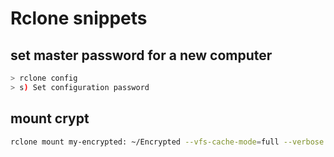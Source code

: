 # Rclone snippets

## set master password for a new computer
```bash
> rclone config
> s) Set configuration password
```

## mount crypt
```bash
rclone mount my-encrypted: ~/Encrypted --vfs-cache-mode=full --verbose
```